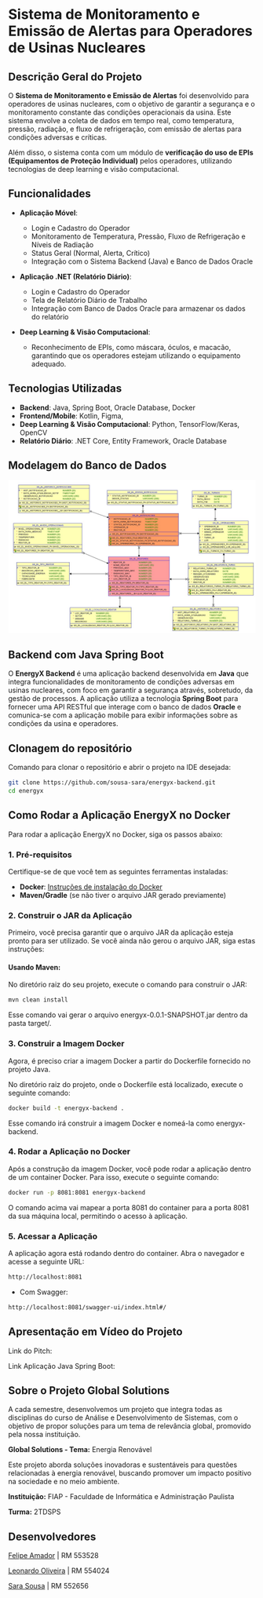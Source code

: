 # Sistema de Monitoramento e Emissão de Alertas para Operadores de Usinas Nucleares

## Descrição Geral do Projeto

O **Sistema de Monitoramento e Emissão de Alertas** foi desenvolvido para operadores de usinas nucleares, com o objetivo de garantir a segurança e o monitoramento constante das condições operacionais da usina. Este sistema envolve a coleta de dados em tempo real, como temperatura, pressão, radiação, e fluxo de refrigeração, com emissão de alertas para condições adversas e críticas. 

Além disso, o sistema conta com um módulo de **verificação do uso de EPIs (Equipamentos de Proteção Individual)** pelos operadores, utilizando tecnologias de deep learning e visão computacional.

## Funcionalidades

- **Aplicação Móvel**:
    - Login e Cadastro do Operador
    - Monitoramento de Temperatura, Pressão, Fluxo de Refrigeração e Níveis de Radiação
    - Status Geral (Normal, Alerta, Crítico)
    - Integração com o Sistema Backend (Java) e Banco de Dados Oracle

- **Aplicação .NET (Relatório Diário)**:
    - Login e Cadastro do Operador
    - Tela de Relatório Diário de Trabalho
    - Integração com Banco de Dados Oracle para armazenar os dados do relatório

- **Deep Learning & Visão Computacional**:
    - Reconhecimento de EPIs, como máscara, óculos, e macacão, garantindo que os operadores estejam utilizando o equipamento adequado.

## Tecnologias Utilizadas

- **Backend**: Java, Spring Boot, Oracle Database, Docker
- **Frontend/Mobile**: Kotlin, Figma,
- **Deep Learning & Visão Computacional**: Python, TensorFlow/Keras, OpenCV
- **Relatório Diário**: .NET Core, Entity Framework, Oracle Database

## Modelagem do Banco de Dados
![Modelagem](images-readme/modelagem-bd.jpeg)

## Backend com Java Spring Boot
O **EnergyX Backend** é uma aplicação backend desenvolvida em **Java** que integra funcionalidades de monitoramento de condições adversas em usinas nucleares, com foco em garantir a segurança através, sobretudo, da gestão de processos. A aplicação utiliza a tecnologia **Spring Boot** para fornecer uma API RESTful que interage com o banco de dados **Oracle** e comunica-se com a aplicação mobile para exibir informações sobre as condições da usina e operadores.

## Clonagem do repositório

Comando para clonar o repositório e abrir o projeto na IDE desejada:
   ```bash
   git clone https://github.com/sousa-sara/energyx-backend.git
   cd energyx
  ```

## Como Rodar a Aplicação EnergyX no Docker

Para rodar a aplicação EnergyX no Docker, siga os passos abaixo:

### 1. **Pré-requisitos**
Certifique-se de que você tem as seguintes ferramentas instaladas:

- **Docker**: [Instruções de instalação do Docker](https://docs.docker.com/get-docker/)
- **Maven/Gradle** (se não tiver o arquivo JAR gerado previamente)

### 2. **Construir o JAR da Aplicação**
Primeiro, você precisa garantir que o arquivo JAR da aplicação esteja pronto para ser utilizado. Se você ainda não gerou o arquivo JAR, siga estas instruções:

#### Usando Maven:
No diretório raiz do seu projeto, execute o comando para construir o JAR:

```bash
mvn clean install
```

Esse comando vai gerar o arquivo energyx-0.0.1-SNAPSHOT.jar dentro da pasta target/.


### 3. Construir a Imagem Docker
Agora, é preciso criar a imagem Docker a partir do Dockerfile fornecido no projeto Java.

No diretório raiz do projeto, onde o Dockerfile está localizado, execute o seguinte comando:

```bash
docker build -t energyx-backend .
```

Esse comando irá construir a imagem Docker e nomeá-la como energyx-backend.

### 4. Rodar a Aplicação no Docker
Após a construção da imagem Docker, você pode rodar a aplicação dentro de um container Docker. Para isso, execute o seguinte comando:

```bash
docker run -p 8081:8081 energyx-backend
```

O comando acima vai mapear a porta 8081 do container para a porta 8081 da sua máquina local, permitindo o acesso à aplicação.

### 5. Acessar a Aplicação
A aplicação agora está rodando dentro do container. Abra o navegador e acesse a seguinte URL:

```bash
http://localhost:8081
```

- Com Swagger:
```bash
http://localhost:8081/swagger-ui/index.html#/
```

## Apresentação em Vídeo do Projeto

Link do Pitch:

Link Aplicação Java Spring Boot:

## Sobre o Projeto Global Solutions
A cada semestre, desenvolvemos um projeto que integra todas as disciplinas do curso de Análise e Desenvolvimento de Sistemas, com o objetivo de propor soluções para um tema de relevância global, promovido pela nossa instituição.

**Global Solutions - Tema:** Energia Renovável

Este projeto aborda soluções inovadoras e sustentáveis para questões relacionadas à energia renovável, buscando promover um impacto positivo na sociedade e no meio ambiente.

**Instituição:** FIAP - Faculdade de Informática e Administração Paulista

**Turma:** 2TDSPS

## Desenvolvedores

[Felipe Amador](https://github.com/felipetosma) | RM 553528

[Leonardo Oliveira](https://github.com/leooli-321) | RM 554024

[Sara Sousa](https://github.com/sousa-sara) | RM 552656
